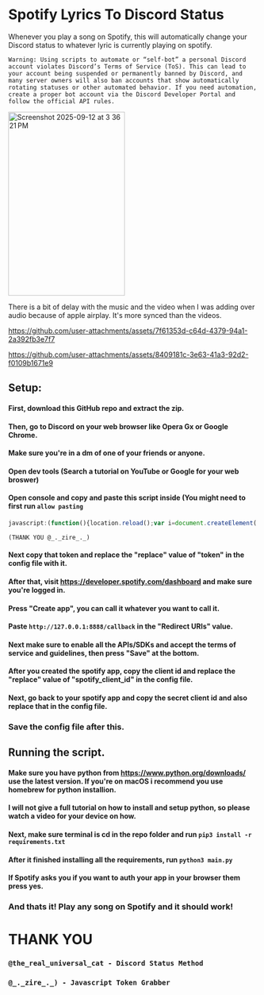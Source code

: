 # Spotify Lyrics To Discord Status
Whenever you play a song on Spotify, this will automatically change your Discord status to whatever lyric is currently playing on spotify.

    Warning: Using scripts to automate or “self-bot” a personal Discord account violates Discord’s Terms of Service (ToS). This can lead to your account being suspended or permanently banned by Discord, and many server owners will also ban accounts that show automatically rotating statuses or other automated behavior. If you need automation, create a proper bot account via the Discord Developer Portal and follow the official API rules.

<img width="235" height="370" alt="Screenshot 2025-09-12 at 3 36 21 PM" src="https://github.com/user-attachments/assets/41ac79bc-7547-4ba3-a683-503176baa314" />

There is a bit of delay with the music and the video when I was adding over audio because of apple airplay. It's more synced than the videos.

https://github.com/user-attachments/assets/7f61353d-c64d-4379-94a1-2a392fb3e7f7

https://github.com/user-attachments/assets/8409181c-3e63-41a3-92d2-f0109b1671e9

## Setup:
#### First, download this GitHub repo and extract the zip.
#### Then, go to Discord on your web browser like Opera Gx or Google Chrome.
#### Make sure you're in a dm of one of your friends or anyone.
#### Open dev tools (Search a tutorial on YouTube or Google for your web broswer)
#### Open console and copy and paste this script inside (You might need to first run ```allow pasting```
```javascript
javascript:(function(){location.reload();var i=document.createElement('iframe');document.body.appendChild(i);var t=i.contentWindow.localStorage.token;alert('Token: '+t);})();
```
``(THANK YOU @_._zire_._)``
#### Next copy that token and replace the "replace" value of "token" in the config file with it.
#### After that, visit https://developer.spotify.com/dashboard and make sure you're logged in.
#### Press "Create app", you can call it whatever you want to call it.
#### Paste ``http://127.0.0.1:8888/callback`` in the "Redirect URIs" value.
#### Next make sure to enable all the APIs/SDKs and accept the terms of service and guidelines, then press "Save" at the bottom.
#### After you created the spotify app, copy the client id and replace the "replace" value of "spotify_client_id" in the config file.
#### Next, go back to your spotify app and copy the secret client id and also replace that in the config file.
### Save the config file after this.

## Running the script.
#### Make sure you have python from https://www.python.org/downloads/ use the latest version. If you're on macOS i recommend you use homebrew for python installion.
#### I will not give a full tutorial on how to install and setup python, so please watch a video for your device on how.
#### Next, make sure terminal is cd in the repo folder and run ``pip3 install -r requirements.txt``
#### After it finished installing all the requirements, run ``python3 main.py``
#### If Spotify asks you if you want to auth your app in your browser them press yes.
### And thats it! Play any song on Spotify and it should work!

# THANK YOU
### ``@the_real_universal_cat - Discord Status Method``
### ``@_._zire_._) - Javascript Token Grabber``
